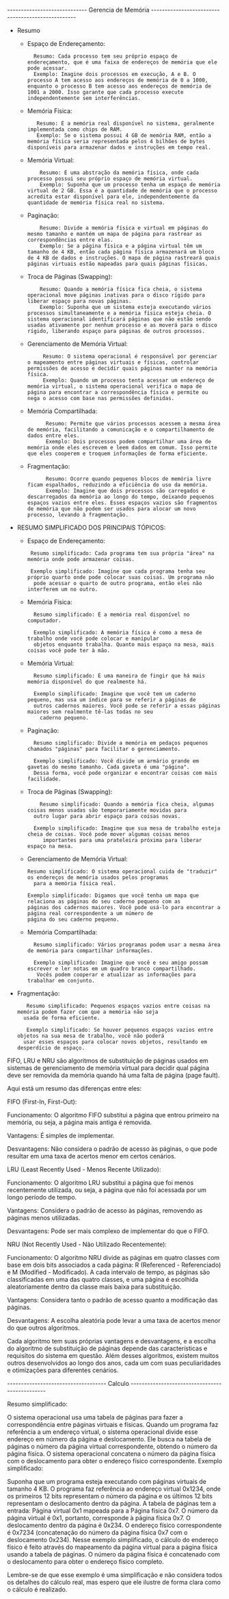 ----------------------------- Gerencia de Memória --------------------------------------------------

- Resumo
    - Espaço de Endereçamento:

            Resumo: Cada processo tem seu próprio espaço de endereçamento, que é uma faixa de endereços de memória que ele pode acessar.
            Exemplo: Imagine dois processos em execução, A e B. O processo A tem acesso aos endereços de memória de 0 a 1000, enquanto o processo B tem acesso aos endereços de memória de 1001 a 2000. Isso garante que cada processo execute independentemente sem interferências.

   - Memória Física:

            Resumo: É a memória real disponível no sistema, geralmente implementada como chips de RAM.
            Exemplo: Se o sistema possui 4 GB de memória RAM, então a memória física seria representada pelos 4 bilhões de bytes disponíveis para armazenar dados e instruções em tempo real.

    - Memória Virtual:

              Resumo: É uma abstração da memória física, onde cada processo possui seu próprio espaço de memória virtual.
              Exemplo: Suponha que um processo tenha um espaço de memória virtual de 2 GB. Essa é a quantidade de memória que o processo acredita estar disponível para ele, independentemente da quantidade de memória física real no sistema.

    - Paginação:

              Resumo: Divide a memória física e virtual em páginas do mesmo tamanho e mantém um mapa de página para rastrear as correspondências entre elas.
              Exemplo: Se a página física e a página virtual têm um tamanho de 4 KB, então cada página física armazenará um bloco de 4 KB de dados e instruções. O mapa de página rastreará quais páginas virtuais estão mapeadas para quais páginas físicas.

    - Troca de Páginas (Swapping):

              Resumo: Quando a memória física fica cheia, o sistema operacional move páginas inativas para o disco rígido para liberar espaço para novas páginas.
              Exemplo: Suponha que um sistema esteja executando vários processos simultaneamente e a memória física esteja cheia. O sistema operacional identificará páginas que não estão sendo usadas ativamente por nenhum processo e as moverá para o disco rígido, liberando espaço para páginas de outros processos.
      
   - Gerenciamento de Memória Virtual:

              Resumo: O sistema operacional é responsável por gerenciar o mapeamento entre páginas virtuais e físicas, controlar permissões de acesso e decidir quais páginas manter na memória física.
              Exemplo: Quando um processo tenta acessar um endereço de memória virtual, o sistema operacional verifica o mapa de página para encontrar a correspondência física e permite ou nega o acesso com base nas permissões definidas.

  - Memória Compartilhada:

              Resumo: Permite que vários processos acessem a mesma área de memória, facilitando a comunicação e o compartilhamento de dados entre eles.
              Exemplo: Dois processos podem compartilhar uma área de memória onde eles escrevem e leem dados em comum. Isso permite que eles cooperem e troquem informações de forma eficiente.

  - Fragmentação:

              Resumo: Ocorre quando pequenos blocos de memória livre ficam espalhados, reduzindo a eficiência do uso da memória.
              Exemplo: Imagine que dois processos são carregados e descarregados da memória ao longo do tempo, deixando pequenos espaços vazios entre eles. Esses espaços vazios são fragmentos de memória que não podem ser usados para alocar um novo processo, levando à fragmentação.
              

- RESUMO SIMPLIFICADO DOS PRINCIPAIS TÓPICOS:
     
     - Espaço de Endereçamento:

            Resumo simplificado: Cada programa tem sua própria "área" na memória onde pode armazenar coisas.
       
            Exemplo simplificado: Imagine que cada programa tenha seu próprio quarto onde pode colocar suas coisas. Um programa não
             pode acessar o quarto de outro programa, então eles não interferem um no outro.

  - Memória Física:
          
          Resumo simplificado: É a memória real disponível no computador.
    
          Exemplo simplificado: A memória física é como a mesa de trabalho onde você pode colocar e manipular
          objetos enquanto trabalha. Quanto mais espaço na mesa, mais coisas você pode ter à mão.

  - Memória Virtual:
          
          Resumo simplificado: É uma maneira de fingir que há mais memória disponível do que realmente há.
    
          Exemplo simplificado: Imagine que você tem um caderno pequeno, mas usa um índice para se referir a páginas de
          outros cadernos maiores. Você pode se referir a essas páginas maiores sem realmente tê-las todas no seu
            caderno pequeno.

  - Paginação:
          
          Resumo simplificado: Divide a memória em pedaços pequenos chamados "páginas" para facilitar o gerenciamento.
    
          Exemplo simplificado: Você divide um armário grande em gavetas do mesmo tamanho. Cada gaveta é uma "página".
          Dessa forma, você pode organizar e encontrar coisas com mais facilidade.

  - Troca de Páginas (Swapping):
          
            Resumo simplificado: Quando a memória fica cheia, algumas coisas menos usadas são temporariamente movidas para
          outro lugar para abrir espaço para coisas novas.
    
          Exemplo simplificado: Imagine que sua mesa de trabalho esteja cheia de coisas. Você pode mover algumas coisas menos
             importantes para uma prateleira próxima para liberar espaço na mesa.
   
   -  Gerenciamento de Memória Virtual:
          
          Resumo simplificado: O sistema operacional cuida de "traduzir" os endereços de memória usados pelos programas
            para a memória física real.
      
          Exemplo simplificado: Digamos que você tenha um mapa que relaciona as páginas do seu caderno pequeno com as
          páginas dos cadernos maiores. Você pode usá-lo para encontrar a página real correspondente a um número de
          página do seu caderno pequeno.

  - Memória Compartilhada:
          
          Resumo simplificado: Vários programas podem usar a mesma área de memória para compartilhar informações.
    
          Exemplo simplificado: Imagine que você e seu amigo possam escrever e ler notas em um quadro branco compartilhado.
           Vocês podem cooperar e atualizar as informações para trabalhar em conjunto.
 
 - Fragmentação:
          
          Resumo simplificado: Pequenos espaços vazios entre coisas na memória podem fazer com que a memória não seja
         usada de forma eficiente.
   
          Exemplo simplificado: Se houver pequenos espaços vazios entre objetos na sua mesa de trabalho, você não poderá
         usar esses espaços para colocar novos objetos, resultando em desperdício de espaço.





FIFO, LRU e NRU são algoritmos de substituição de páginas usados em sistemas de gerenciamento de memória virtual para decidir qual página deve ser removida da memória quando há uma falta de página (page fault).


Aqui está um resumo das diferenças entre eles:




FIFO (First-In, First-Out):



Funcionamento: O algoritmo FIFO substitui a página que entrou primeiro na memória, ou seja, a página mais antiga é removida.

Vantagens: É simples de implementar.

Desvantagens: Não considera o padrão de acesso às páginas, o que pode resultar em uma taxa de acertos menor em certos cenários.




LRU (Least Recently Used - Menos Recente Utilizado):



Funcionamento: O algoritmo LRU substitui a página que foi menos recentemente utilizada, ou seja, a página que não foi acessada por um longo período de tempo.

Vantagens: Considera o padrão de acesso às páginas, removendo as páginas menos utilizadas.

Desvantagens: Pode ser mais complexo de implementar do que o FIFO.




NRU (Not Recently Used - Não Utilizado Recentemente):



Funcionamento: O algoritmo NRU divide as páginas em quatro classes com base em dois bits associados a cada página: R (Referenced - Referenciado) e M (Modified - Modificado). A cada intervalo de tempo, as páginas são classificadas em uma das quatro classes, e uma página é escolhida aleatoriamente dentro da classe mais baixa para substituição.

Vantagens: Considera tanto o padrão de acesso quanto a modificação das páginas.

Desvantagens: A escolha aleatória pode levar a uma taxa de acertos menor do que outros algoritmos.




Cada algoritmo tem suas próprias vantagens e desvantagens, e a escolha do algoritmo de substituição de páginas depende das características e requisitos do sistema em questão. Além desses algoritmos, existem muitos outros desenvolvidos ao longo dos anos, cada um com suas peculiaridades e otimizações para diferentes cenários.

------------------------------------ Calculo -----------------------------------------------

Resumo simplificado:

O sistema operacional usa uma tabela de páginas para fazer a correspondência entre páginas virtuais e físicas.
Quando um programa faz referência a um endereço virtual, o sistema operacional divide esse endereço em número da página e deslocamento.
Ele busca na tabela de páginas o número da página virtual correspondente, obtendo o número da página física.
O sistema operacional concatena o número da página física com o deslocamento para obter o endereço físico correspondente.
Exemplo simplificado:

Suponha que um programa esteja executando com páginas virtuais de tamanho 4 KB.
O programa faz referência ao endereço virtual 0x1234, onde os primeiros 12 bits representam o número da página e os últimos 12 bits representam o deslocamento dentro da página.
A tabela de páginas tem a entrada: Página virtual 0x1 mapeada para a Página física 0x7.
O número da página virtual é 0x1, portanto, corresponde à página física 0x7.
O deslocamento dentro da página é 0x234.
O endereço físico correspondente é 0x7234 (concatenação do número da página física 0x7 com o deslocamento 0x234).
Nesse exemplo simplificado, o cálculo do endereço físico é feito através do mapeamento da página virtual para a página física usando a tabela de páginas. O número da página física é concatenado com o deslocamento para obter o endereço físico completo.

Lembre-se de que esse exemplo é uma simplificação e não considera todos os detalhes do cálculo real, mas espero que ele ilustre de forma clara como o cálculo é realizado.
